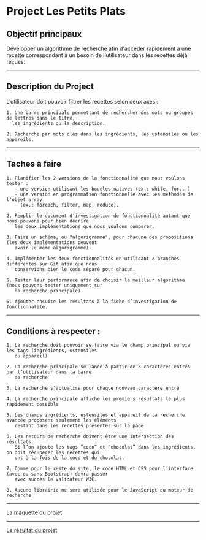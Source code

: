 
# Project Les Petits Plats

## Objectif principaux
Développer un algorithme de recherche afin d'accéder rapidement à une recette correspondant à un besoin
de l’utilisateur dans les recettes déjà reçues.

----------------------------------------------------------------------------------------------------------

## Description du Project
L’utilisateur doit pouvoir filtrer les recettes selon deux axes :

    1. Une barre principale permettant de rechercher des mots ou groupes de lettres dans le titre, 
      les ingrédients ou la description.

    2. Recherche par mots clés dans les ingrédients, les ustensiles ou les appareils.

----------------------------------------------------------------------------------------------------------

## Taches à faire

    1. Planifier les 2 versions de la fonctionnalité que nous voulons tester : 
       - une version utilisant les boucles natives (ex.: while, for...)
       - une version en programmation fonctionnelle avec les méthodes de l'objet array 
         (ex.: foreach, filter, map, reduce).     
    
    2. Remplir le document d’investigation de fonctionnalité autant que nous pouvons pour bien décrire 
       les deux implémentations que nous voulons comparer.
    
    3. Faire un schéma, ou "algorigramme", pour chacune des propositions (les deux implémentations peuvent 
       avoir le même algorigramme).
    
    4. Implémenter les deux fonctionnalités en utilisant 2 branches différentes sur Git afin que nous 
       conservions bien le code séparé pour chacun.
    
    5. Tester leur performance afin de choisir le meilleur algorithme (nous pouvons tester uniquement sur 
       la recherche principale).
    
    6. Ajouter ensuite les résultats à la fiche d’investigation de fonctionnalité.

-------------------------------------------------------------------------------------------------------------

## Conditions à respecter :
    
    1. La recherche doit pouvoir se faire via le champ principal ou via les tags (ingrédients, ustensiles 
       ou appareil)
    
    2. La recherche principale se lance à partir de 3 caractères entrés par l’utilisateur dans la barre 
       de recherche

    3. La recherche s’actualise pour chaque nouveau caractère entré

    4. La recherche principale affiche les premiers résultats le plus rapidement possible
    
    5. Les champs ingrédients, ustensiles et appareil de la recherche avancée proposent seulement les éléments 
       restant dans les recettes présentes sur la page

    6. Les retours de recherche doivent être une intersection des résultats. 
       Si l’on ajoute les tags “coco” et “chocolat” dans les ingrédients, on doit récupérer les recettes qui 
       ont à la fois de la coco et du chocolat.

    7. Comme pour le reste du site, le code HTML et CSS pour l’interface (avec ou sans Bootstrap) devra passer 
       avec succès le validateur W3C.

    8. Aucune librairie ne sera utilisée pour le JavaScript du moteur de recherche

-------------------------------------------------------------------------------------------------------------

[La maquette du projet](https://www.figma.com/file/xqeE1ZKlHUWi2Efo8r73NK/UI-Design-Les-Petits-Plats-FR?node-id=1%3A2)

-------------------------------------------------------------------------------------------------------------

[Le résultat du projet](https://vsabernard.github.io/P7Les-Petits-Plats/)
    